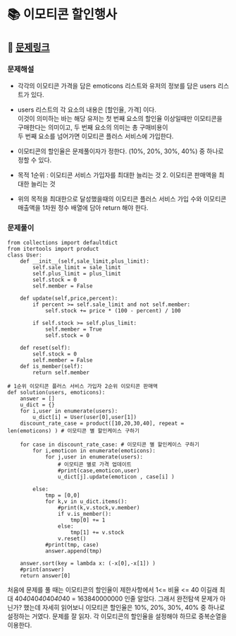 
# 📚 이모티콘 할인행사

## 📌 [문제링크](https://school.programmers.co.kr/learn/courses/30/lessons/150368)

### 문제해설

- 각각의 이모티콘 가격을 담은 emoticons 리스트와 유저의 정보를 담은 users 리스트가 있다.
- users 리스트의 각 요소의 내용은 [할인율, 가격] 이다.  
이것이 의미하는 바는 해당 유저는 첫 번째 요소의 할인율 이상일때만 이모티콘을 구매한다는 의미이고, 두 번째 요소의 의미는 총 구매비용이  
두 번째 요소를 넘어가면 이모티콘 플러스 서비스에 가입한다.
- 이모티콘의 할인율은 문제풀이자가 정한다. (10%, 20%, 30%, 40%) 중 하나로 정할 수 있다.

- 목적 1순위 : 이모티콘 서비스 가입자를 최대한 늘리는 것 2. 이모티콘 판매액을 최대한 늘리는 것
- 위의 목적을 최대한으로 달성했을때의 이모티콘 플러스 서비스 가입 수와 이모티콘 매출액을 1차원 정수 배열에 담아 return 해야 한다.

### 문제풀이

```
from collections import defaultdict
from itertools import product
class User:
    def __init__(self,sale_limit,plus_limit):
        self.sale_limit = sale_limit
        self.plus_limit = plus_limit
        self.stock = 0
        self.member = False
        
    def update(self,price,percent):
        if percent >= self.sale_limit and not self.member:
            self.stock += price * (100 - percent) / 100
        
        if self.stock >= self.plus_limit:
            self.member = True
            self.stock = 0
    
    def reset(self):
        self.stock = 0
        self.member = False
    def is_member(self):
        return self.member

# 1순위 이모티콘 플러스 서비스 가입자 2순위 이모티콘 판매액
def solution(users, emoticons):
    answer = []
    u_dict = {}
    for i,user in enumerate(users):
        u_dict[i] = User(user[0],user[1])
    discount_rate_case = product([10,20,30,40], repeat = len(emoticons) ) # 이모티콘 별 할인케이스 구하기
    
    for case in discount_rate_case: # 이모티콘 별 할인케이스 구하기
        for i,emoticon in enumerate(emoticons):
            for j,user in enumerate(users):
                # 이모티콘 별로 가격 업데이트
                #print(case,emoticon,user)
                u_dict[j].update(emoticon , case[i] )
                
        else:
            tmp = [0,0]
            for k,v in u_dict.items():
                #print(k,v.stock,v.member)
                if v.is_member():
                    tmp[0] += 1
                else:
                    tmp[1] += v.stock
                v.reset()
            #print(tmp, case)
            answer.append(tmp)
    
    answer.sort(key = lambda x: (-x[0],-x[1]) )
    #print(answer)
    return answer[0]
```

처음에 문제를 풀 때는 이모티콘의 할인율이 제한사항에서 1<= 비율 <= 40 이길래 최대 40*40*40*40*40*40*40 = 163840000000 인줄 알았다.
그래서 완전탐색 문제가 아닌가? 했는데 자세히 읽어보니 이모티콘 할인율은 10%, 20%, 30%, 40% 중 하나로 설정하는 거였다. 문제를 잘 읽자.
각 이모티콘의 할인율을 설정해야 하므로 중복순열을 이용한다.
